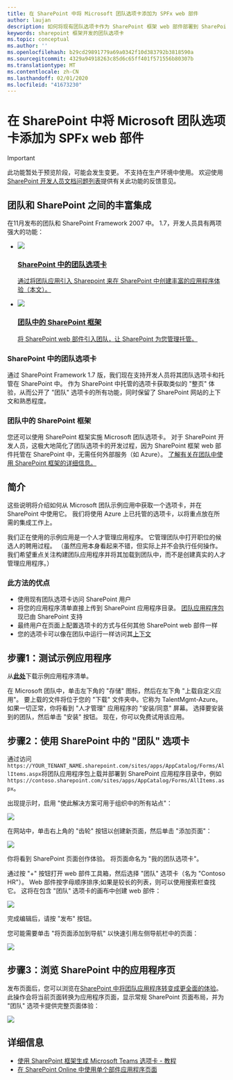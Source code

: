 ```yaml
---
title: 在 SharePoint 中将 Microsoft 团队选项卡添加为 SPFx web 部件
author: laujan
description: 如何将现有团队选项卡作为 SharePoint 框架 web 部件部署到 SharePoint。
keywords: sharepoint 框架开发的团队选项卡
ms.topic: conceptual
ms.author: ''
ms.openlocfilehash: b29cd29891779a69a0342f10d383792b3818590a
ms.sourcegitcommit: 4329a94918263c85d6c65ff401f571556b80307b
ms.translationtype: MT
ms.contentlocale: zh-CN
ms.lasthandoff: 02/01/2020
ms.locfileid: "41673230"
---
```

# <a name="adding-a-microsoft-teams-tab-in-sharepoint-as-an-spfx-web-part"></a>在 SharePoint 中将 Microsoft 团队选项卡添加为 SPFx web 部件

> [!IMPORTANT]
> 此功能暂处于预览阶段，可能会发生变更。 不支持在生产环境中使用。 欢迎使用 [SharePoint 开发人员文档问题列表](https://github.com/SharePoint/sp-dev-docs/issues)提供有关此功能的反馈意见。

## <a name="rich-integration-between-teams-and-sharepoint"></a>团队和 SharePoint 之间的丰富集成

在11月发布的团队和 SharePoint Framework 2007 中。 1.7，开发人员具有两项强大的功能：

<ul  class="panelContent cardsC">
<li>
    <a href="#introduction">
        <div class="cardSize">
            <div class="cardPadding">
                <div class="card">
                    <div class="cardImageOuter">
                        <div class="cardImage bgdAccent1">
                            <img src="~/assets/images/tabs/tabs-in-sharepoint/image084.png" />
                        </div>
                    </div>
                    <div class="cardText">
                        <h3>SharePoint 中的团队选项卡</h3>
                        <p>通过将团队应用引入 Sharepoint 来在 SharePoint 中创建丰富的应用程序体验（本文）。</p>
                    </div>
                </div>
            </div>
        </div>
    </a>
</li>
<li>
    <a href="https://docs.microsoft.com/sharepoint/dev/spfx/web-parts/get-started/using-web-part-as-ms-teams-tab">
        <div class="cardSize">
            <div class="cardPadding">
                <div class="card">
                    <div class="cardImageOuter">
                        <div class="cardImage bgdAccent1">
                            <img src="~/assets/images/tabs/tabs-in-sharepoint/SharePoint-web-part-exposed-as-a-Tab-in-Microsoft-Teams.png" />
                        </div>
                    </div>
                    <div class="cardText">
                        <h3>团队中的 SharePoint 框架</h3>
                        <p>将 SharePoint web 部件引入团队，让 SharePoint 为您管理托管。</p>
                    </div>
                </div>
            </div>
        </div>
    </a>
</li>
</ul>

### <a name="teams-tabs-in-sharepoint"></a>SharePoint 中的团队选项卡

通过 SharePoint Framework 1.7 版，我们现在支持开发人员将其团队选项卡和托管在 SharePoint 中。 作为 SharePoint 中托管的选项卡获取类似的 "整页" 体验，从而公开了 "团队" 选项卡的所有功能，同时保留了 SharePoint 网站的上下文和熟悉程度。

### <a name="sharepoint-framework-in-teams"></a>团队中的 SharePoint 框架

您还可以使用 SharePoint 框架实施 Microsoft 团队选项卡。 对于 SharePoint 开发人员，这极大地简化了团队选项卡的开发过程，因为 SharePoint 框架 web 部件托管在 SharePoint 中，无需任何外部服务（如 Azure）。 [了解有关在团队中使用 SharePoint 框架的详细信息。](/sharepoint/dev/spfx/web-parts/get-started/using-web-part-as-ms-teams-tab)

## <a name="introduction"></a>简介

这些说明将介绍如何从 Microsoft 团队示例应用中获取一个选项卡，并在 SharePoint 中使用它。 我们将使用 Azure 上已托管的选项卡，以将重点放在所需的集成工作上。

我们正在使用的示例应用是一个人才管理应用程序。 它管理团队中打开职位的候选人的聘用过程。 （虽然应用本身看起来不错，但实际上并不会执行任何操作。 我们希望重点关注构建团队应用程序并将其加载到团队中，而不是创建真实的人才管理应用程序。）

### <a name="benefits-of-this-approach"></a>此方法的优点

- 使用现有团队选项卡访问 SharePoint 用户
- 将您的应用程序清单直接上传到 SharePoint 应用程序目录。 [团队应用程序包](~/concepts/build-and-test/apps-package.md)现已由 SharePoint 支持
- 最终用户在页面上配置选项卡的方式与任何其他 SharePoint web 部件一样
- 您的选项卡可以像在团队中运行一样访问其[上下文](~/tabs/how-to/access-teams-context.md)

## <a name="step-1-testing-the-sample-app"></a>步骤1：测试示例应用程序

从[**此处**](https://github.com/MicrosoftDocs/msteams-docs/raw/master/msteams-platform/assets/downloads/TalentMgmt-Azure.zip)下载示例应用程序清单。

在 Microsoft 团队中，单击左下角的 "存储" 图标，然后在左下角 "上载自定义应用"。 要上载的文件将位于您的 "下载" 文件夹中。它称为 TalentMgmt-Azure。 如果一切正常，你将看到 "人才管理" 应用程序的 "安装/同意" 屏幕。 选择要安装到的团队，然后单击 "安装" 按钮。 现在，你可以免费试用该应用。

## <a name="step-2-using-the-teams-tab-in-sharepoint"></a>步骤2：使用 SharePoint 中的 "团队" 选项卡

通过访问`https://YOUR_TENANT_NAME.sharepoint.com/sites/apps/AppCatalog/Forms/AllItems.aspx`将团队应用程序包上载并部署到 SharePoint 应用程序目录中，例如`https://contoso.sharepoint.com/sites/apps/AppCatalog/Forms/AllItems.aspx`。

出现提示时，启用 "使此解决方案可用于组织中的所有站点"：

![](~/assets/images/tabs/tabs-in-sharepoint/image065.png)

在网站中，单击右上角的 "齿轮" 按钮以创建新页面，然后单击 "添加页面"：

![](~/assets/images/tabs/tabs-in-sharepoint/image066.png)

你将看到 SharePoint 页面创作体验。 将页面命名为 "我的团队选项卡"。

通过按 "+" 按钮打开 web 部件工具箱，然后选择 "团队" 选项卡（名为 "Contoso HR"）。 Web 部件按字母顺序排序;如果是较长的列表，则可以使用搜索栏查找它。 这将在包含 "团队" 选项卡的画布中创建 web 部件：

![](~/assets/images/tabs/tabs-in-sharepoint/image071.png)

完成编辑后，请按 "发布" 按钮。

您可能需要单击 "将页面添加到导航" 以快速引用左侧导航栏中的页面：

![](~/assets/images/tabs/tabs-in-sharepoint/image073.png)

## <a name="step-3-explore-app-pages-in-sharepoint"></a>步骤3：浏览 SharePoint 中的应用程序页

发布页面后，您可以浏览在[SharePoint 中将团队应用程序转变成更全面的体验](/sharepoint/dev/spfx/web-parts/single-part-app-pages)。 此操作会将当前页面转换为应用程序页面，显示常规 SharePoint 页面布局，并为 "团队" 选项卡提供完整页面体验：

![](~/assets/images/tabs/tabs-in-sharepoint/image085.png)

## <a name="more-information"></a>详细信息

- [使用 SharePoint 框架生成 Microsoft Teams 选项卡 - 教程](/sharepoint/dev/spfx/web-parts/get-started/using-web-part-as-ms-teams-tab)
- [在 SharePoint Online 中使用单个部件应用程序页面](/sharepoint/dev/spfx/web-parts/single-part-app-pages)
